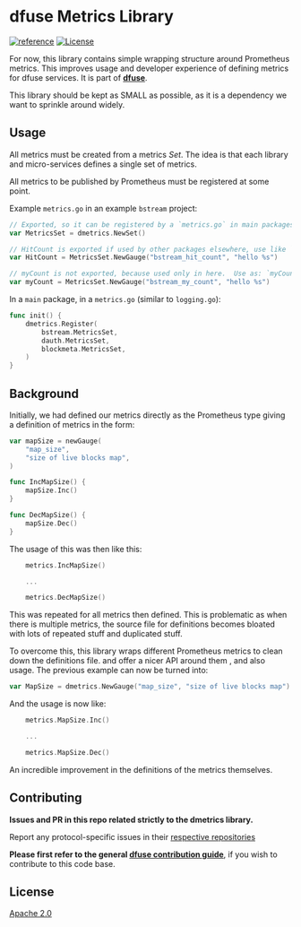 # dfuse Metrics Library
[![reference](https://img.shields.io/badge/godoc-reference-5272B4.svg?style=flat-square)](https://pkg.go.dev/github.com/dfuse-io/dmetrics)
[![License](https://img.shields.io/badge/License-Apache%202.0-blue.svg)](https://opensource.org/licenses/Apache-2.0)

For now, this library contains simple wrapping structure around Prometheus
metrics. This improves usage and developer experience of defining metrics
for dfuse services.
It is part of **[dfuse](https://github.com/dfuse-io/dfuse)**.

This library should be kept as SMALL as possible, as it is a dependency
we want to sprinkle around widely.

## Usage

All metrics must be created from a metrics _Set_. The idea is that each
library and micro-services defines a single set of metrics.

All metrics to be published by Prometheus must be registered at some
point.

Example `metrics.go` in an example `bstream` project:

```go
// Exported, so it can be registered by a `metrics.go` in main packages.
var MetricsSet = dmetrics.NewSet()

// HitCount is exported if used by other packages elsewhere, use like `bstream.HitCount.Inc()`
var HitCount = MetricsSet.NewGauge("bstream_hit_count", "hello %s")

// myCount is not exported, because used only in here.  Use as: `myCount.Inc()`
var myCount = MetricsSet.NewGauge("bstream_my_count", "hello %s")
```

In a `main` package, in a `metrics.go` (similar to `logging.go`):

```go
func init() {
    dmetrics.Register(
        bstream.MetricsSet,
        dauth.MetricsSet,
        blockmeta.MetricsSet,
    )
}
```


## Background

Initially, we had defined our metrics directly as the Prometheus type giving
a definition of metrics in the form:

```go
var mapSize = newGauge(
	"map_size",
	"size of live blocks map",
)

func IncMapSize() {
	mapSize.Inc()
}

func DecMapSize() {
	mapSize.Dec()
}
```

The usage of this was then like this:

```go
    metrics.IncMapSize()

    ...

    metrics.DecMapSize()
```

This was repeated for all metrics then defined. This is problematic as when there is multiple
metrics, the source file for definitions becomes bloated with lots of repeated stuff and duplicated
stuff.

To overcome this, this library wraps different Prometheus metrics to clean down the
definitions file.
and offer a nicer
API around them , and also usage. The previous example
can now be turned into:

```go
var MapSize = dmetrics.NewGauge("map_size", "size of live blocks map")
```

And the usage is now like:

```go
    metrics.MapSize.Inc()

    ...

    metrics.MapSize.Dec()
```

An incredible improvement in the definitions of the metrics themselves.


## Contributing

**Issues and PR in this repo related strictly to the dmetrics library.**

Report any protocol-specific issues in their
[respective repositories](https://github.com/dfuse-io/dfuse#protocols)

**Please first refer to the general
[dfuse contribution guide](https://github.com/dfuse-io/dfuse/blob/master/CONTRIBUTING.md)**,
if you wish to contribute to this code base.


## License

[Apache 2.0](LICENSE)
